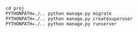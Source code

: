 
    cd proj
    PYTHONPATH=./.. python manage.py migrate
    PYTHONPATH=./.. python manage.py createsuperuser
    PYTHONPATH=./.. python manage.py runserver
